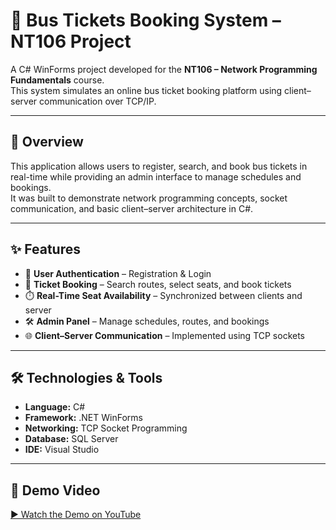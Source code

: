 # 🚌 Bus Tickets Booking System – NT106 Project  

A C# WinForms project developed for the **NT106 – Network Programming Fundamentals** course.  
This system simulates an online bus ticket booking platform using client–server communication over TCP/IP.

---

## 📖 Overview
This application allows users to register, search, and book bus tickets in real-time while providing an admin interface to manage schedules and bookings.  
It was built to demonstrate network programming concepts, socket communication, and basic client–server architecture in C#.

---

## ✨ Features
- 🔐 **User Authentication** – Registration & Login  
- 🎫 **Ticket Booking** – Search routes, select seats, and book tickets  
- ⏱️ **Real-Time Seat Availability** – Synchronized between clients and server  
- 🛠️ **Admin Panel** – Manage schedules, routes, and bookings  
- 🌐 **Client–Server Communication** – Implemented using TCP sockets  

---

## 🛠️ Technologies & Tools
- **Language:** C#  
- **Framework:** .NET WinForms 
- **Networking:** TCP Socket Programming  
- **Database:** SQL Server  
- **IDE:** Visual Studio  

---

## 🎥 Demo Video
[▶️ Watch the Demo on YouTube](https://youtube.com/playlist?list=PLmI8MICpEBg70DNqWXeYwehV_h1nI3CCD&si=V8bBh0LgC7b3HGI1)
